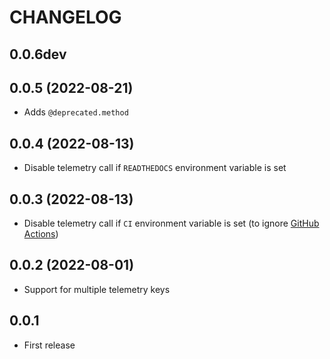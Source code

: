 # CHANGELOG

## 0.0.6dev

## 0.0.5 (2022-08-21)
* Adds `@deprecated.method`

## 0.0.4 (2022-08-13)
* Disable telemetry call if `READTHEDOCS` environment variable is set

## 0.0.3 (2022-08-13)
* Disable telemetry call if `CI` environment variable is set (to ignore [GitHub Actions](https://docs.github.com/en/actions/learn-github-actions/environment-variables#default-environment-variables))

## 0.0.2 (2022-08-01)
* Support for multiple telemetry keys
## 0.0.1
* First release
